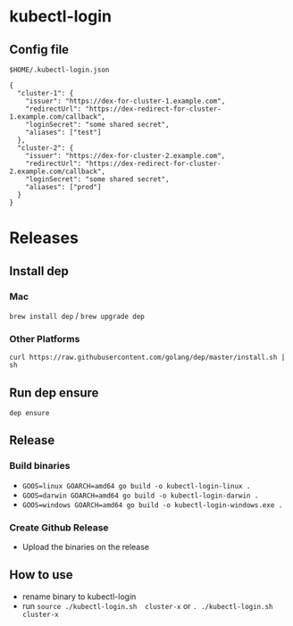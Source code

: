 # kubectl-login


## Config file

`$HOME/.kubectl-login.json`

```
{
  "cluster-1": {
    "issuer": "https://dex-for-cluster-1.example.com",
    "redirectUrl": "https://dex-redirect-for-cluster-1.example.com/callback",
    "loginSecret": "some shared secret",
    "aliases": ["test"]
  },
  "cluster-2": {
    "issuer": "https://dex-for-cluster-2.example.com",
    "redirectUrl": "https://dex-redirect-for-cluster-2.example.com/callback",
    "loginSecret": "some shared secret",
    "aliases": ["prod"]
  }
}
```

# Releases

## Install dep

### Mac
`brew install dep` / `brew upgrade dep`

### Other Platforms
`curl https://raw.githubusercontent.com/golang/dep/master/install.sh | sh`

## Run dep ensure
`dep ensure`

## Release
### Build binaries
* `GOOS=linux GOARCH=amd64 go build -o kubectl-login-linux .`
* `GOOS=darwin GOARCH=amd64 go build -o kubectl-login-darwin .`
* `GOOS=windows GOARCH=amd64 go build -o kubectl-login-windows.exe .`
### Create Github Release
* Upload the binaries on the release

## How to use
* rename binary to kubectl-login
* run `source ./kubectl-login.sh  cluster-x` or `. ./kubectl-login.sh  cluster-x`
